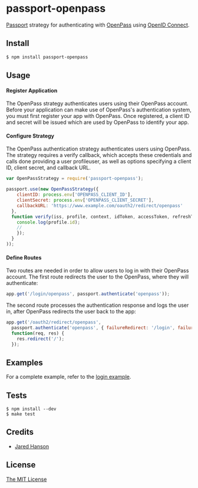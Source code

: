 # passport-openpass

[Passport](http://passportjs.org/) strategy for authenticating with [OpenPass](https://myopenpass.com/)
using [OpenID Connect](https://www.passportjs.org/features/openid-connect/).

## Install

```sh
$ npm install passport-openpass
```

## Usage

#### Register Application

The OpenPass strategy authenticates users using their OpenPass account.  Before your
application can make use of OpenPass's authentication system, you must first
register your app with OpenPass.  Once registered, a client ID and secret will be
issued which are used by OpenPass to identify your app.

#### Configure Strategy

The OpenPass authentication strategy authenticates users using OpenPass. The strategy requires a verify callback, which accepts these credentials and calls done providing a user profileuser, as well as options specifying a client ID, client secret, and callback URL.

```js
var OpenPassStrategy = require('passport-openpass');

passport.use(new OpenPassStrategy({
    clientID: process.env['OPENPASS_CLIENT_ID'],
    clientSecret: process.env['OPENPASS_CLIENT_SECRET'],
    callbackURL: 'https://www.example.com/oauth2/redirect/openpass'
  },
  function verify(iss, profile, context, idToken, accessToken, refreshToken, done) {
    console.log(profile.id);
    // 
    });
  }
));
```

#### Define Routes

Two routes are needed in order to allow users to log in with their OpenPass
account.  The first route redirects the user to the OpenPass, where they will
authenticate:

```js
app.get('/login/openpass', passport.authenticate('openpass'));
```

The second route processes the authentication response and logs the user in,
after OpenPass redirects the user back to the app:

```js
app.get('/oauth2/redirect/openpass',
  passport.authenticate('openpass', { failureRedirect: '/login', failureMessage: true }),
  function(req, res) {
    res.redirect('/');
  });
```

## Examples

For a complete example, refer to the [login example](https://github.com/cfsghost/passport-openpass/tree/master/example).

## Tests

```shell
$ npm install --dev
$ make test
```

## Credits

  - [Jared Hanson](http://github.com/jaredhanson)

## License

[The MIT License](http://opensource.org/licenses/MIT)
